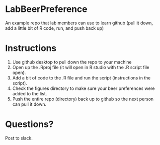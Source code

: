 # LabBeerPreference
An example repo that lab members can use to learn github (pull it down, add a little bit of R code, run, and push back up)

# Instructions
1. Use github desktop to pull down the repo to your machine
2. Open up the .Rproj file (it will open in R studio with the .R script file open). 
3. Add a bit of code to the .R file and run the script (instructions in the script). 
4. Check the figures directory to make sure your beer preferences were added to the list.
5. Push the entire repo (directory) back up to github so the next person can pull it down. 

# Questions?

Post to slack. 
